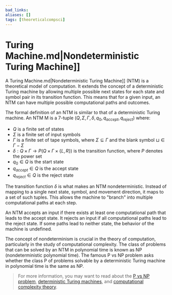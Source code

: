 ```yaml
---
bad_links: 
aliases: []
tags: [theoreticalcompsci]
---
```

# Turing Machine.md|Nondeterministic Turing Machine]]

A Turing Machine.md|Nondeterministic Turing Machine]] (NTM) is a theoretical model of computation. It extends the concept of a deterministic Turing machine by allowing multiple possible next states for each state and symbol pair in its transition function. This means that for a given input, an NTM can have multiple possible computational paths and outcomes.

The formal definition of an NTM is similar to that of a deterministic Turing machine. An NTM M is a 7-tuple $(Q, \Sigma, \Gamma, \delta, q_0, q_{accept}, q_{reject})$ where:

- $Q$ is a finite set of states
- $\Sigma$ is a finite set of input symbols
- $\Gamma$ is a finite set of tape symbols, where $\Sigma \subseteq \Gamma$ and the blank symbol $\sqcup \in \Gamma - \Sigma$
- $\delta: Q \times \Gamma \rightarrow P(Q \times \Gamma \times \{L, R\})$ is the transition function, where $P$ denotes the power set
- $q_0 \in Q$ is the start state
- $q_{accept} \in Q$ is the accept state
- $q_{reject} \in Q$ is the reject state

The transition function $\delta$ is what makes an NTM nondeterministic. Instead of mapping to a single next state, symbol, and movement direction, it maps to a set of such tuples. This allows the machine to "branch" into multiple computational paths at each step.

An NTM accepts an input if there exists at least one computational path that leads to the accept state. It rejects an input if all computational paths lead to the reject state. If some paths lead to neither state, the behavior of the machine is undefined.

The concept of nondeterminism is crucial in the theory of computation, particularly in the study of computational complexity. The class of problems that can be solved by an NTM in polynomial time is known as NP (nondeterministic polynomial time). The famous P vs NP problem asks whether the class P of problems solvable by a deterministic Turing machine in polynomial time is the same as NP.

> For more information, you may want to read about the [P vs NP problem](https://www.google.com/search?q=P+vs+NP+problem), [deterministic Turing machines](https://www.google.com/search?q=deterministic+Turing+machines), and [computational complexity theory](https://www.google.com/search?q=computational+complexity+theory).